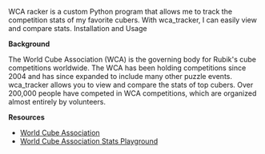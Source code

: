 WCA racker is a custom Python program that allows me to track the competition stats of my favorite cubers. With wca_tracker, I can easily view and compare stats.
Installation and Usage

__Background__ 

The World Cube Association (WCA) is the governing body for Rubik's cube competitions worldwide. The WCA has been holding competitions since 2004 and has since expanded to include many other puzzle events. wca_tracker allows you to view and compare the stats of top cubers. Over 200,000 people have competed in WCA competitions, which are organized almost entirely by volunteers. 

__Resources__ 

- [World Cube Association](https://www.worldcubeassociation.org/)  
- [World Cube Association Stats Playground](https://statistics.worldcubeassociation.org/)
